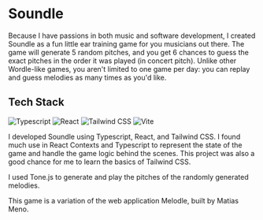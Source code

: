 # Soundle

Because I have passions in both music and software development, I created Soundle as a fun little ear training game for you musicians out there. The game will generate 5 random pitches, and you get 6 chances to guess the exact pitches in the order it was played (in concert pitch). Unlike other Wordle-like games, you aren't limited to one game per day: you can replay and guess melodies as many times as you'd like.

## Tech Stack

![Typescript](https://img.shields.io/badge/TypeScript-007ACC?style=for-the-badge&logo=typescript&logoColor=white)
![React](https://img.shields.io/badge/React-20232A?style=for-the-badge&logo=react&logoColor=61DAFB)
![Tailwind CSS](https://img.shields.io/badge/Tailwind_CSS-38B2AC?style=for-the-badge&logo=tailwind-css&logoColor=white)
![Vite](https://img.shields.io/badge/Vite-B73BFE?style=for-the-badge&logo=vite&logoColor=FFD62E)

I developed Soundle using Typescript, React, and Tailwind CSS. I found much use in React Contexts and Typescript to represent the state of the game and handle the game logic behind the scenes. This project was also a good chance for me to learn the basics of Tailwind CSS.

I used Tone.js to generate and play the pitches of the randomly generated melodies.

This game is a variation of the web application Melodle, built by Matias Meno.
